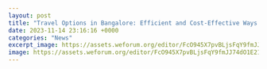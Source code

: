 ```yaml
---
layout: post
title: "Travel Options in Bangalore: Efficient and Cost-Effective Ways to Commute Around the Garden City"
date: 2023-11-14 23:16:16 +0000
categories: "News"
excerpt_image: https://assets.weforum.org/editor/FcO945X7pvBLjsFqY9fmJJ74dO1E21MiyIIhJcD1VZ4.png
image: https://assets.weforum.org/editor/FcO945X7pvBLjsFqY9fmJJ74dO1E21MiyIIhJcD1VZ4.png
---
```


